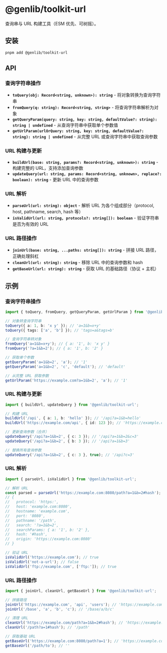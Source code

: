 # @genlib/toolkit-url

查询串与 URL 构建工具（ESM 优先、可树摇）。

## 安装
```bash
pnpm add @genlib/toolkit-url
```

## API

### 查询字符串操作

- **`toQuery(obj: Record<string, unknown>): string`** - 将对象转换为查询字符串
- **`fromQuery(q: string): Record<string, string>`** - 将查询字符串解析为对象
- **`getQueryParam(query: string, key: string, defaultValue?: string): string | undefined`** - 从查询字符串中获取单个参数值
- **`getUrlParam(urlOrQuery: string, key: string, defaultValue?: string): string | undefined`** - 从完整 URL 或查询字符串中获取查询参数

### URL 构建与更新

- **`buildUrl(base: string, params?: Record<string, unknown>): string`** - 构建完整的 URL，支持添加查询参数
- **`updateQuery(url: string, params: Record<string, unknown>, replace?: boolean): string`** - 更新 URL 中的查询参数

### URL 解析

- **`parseUrl(url: string): object`** - 解析 URL 为各个组成部分（protocol, host, pathname, search, hash 等）
- **`isValidUrl(url: string, protocols?: string[]): boolean`** - 验证字符串是否为有效的 URL

### URL 路径操作

- **`joinUrl(base: string, ...paths: string[]): string`** - 拼接 URL 路径，正确处理斜杠
- **`cleanUrl(url: string): string`** - 移除 URL 中的查询参数和 hash
- **`getBaseUrl(url: string): string`** - 获取 URL 的基础路径（协议 + 主机）

## 示例

### 查询字符串操作

```ts
import { toQuery, fromQuery, getQueryParam, getUrlParam } from '@genlib/toolkit-url';

// 对象转查询字符串
toQuery({ a: 1, b: 'x y' }); // 'a=1&b=x+y'
toQuery({ tags: ['a', 'b'] }); // 'tags=a&tags=b'

// 查询字符串转对象
fromQuery('a=1&b=x+y'); // { a: '1', b: 'x y' }
fromQuery('?a=1&b=2'); // { a: '1', b: '2' }

// 获取单个参数
getQueryParam('a=1&b=2', 'a'); // '1'
getQueryParam('a=1&b=2', 'c', 'default'); // 'default'

// 从完整 URL 获取参数
getUrlParam('https://example.com?a=1&b=2', 'a'); // '1'
```

### URL 构建与更新

```ts
import { buildUrl, updateQuery } from '@genlib/toolkit-url';

// 构建 URL
buildUrl('/api', { a: 1, b: 'hello' }); // '/api?a=1&b=hello'
buildUrl('https://example.com/api', { id: 123 }); // 'https://example.com/api?id=123'

// 更新查询参数（合并）
updateQuery('/api?a=1&b=2', { c: 3 }); // '/api?a=1&b=2&c=3'
updateQuery('/api?a=1&b=2', { b: 3 }); // '/api?a=1&b=3'

// 替换所有查询参数
updateQuery('/api?a=1&b=2', { c: 3 }, true); // '/api?c=3'
```

### URL 解析

```ts
import { parseUrl, isValidUrl } from '@genlib/toolkit-url';

// 解析 URL
const parsed = parseUrl('https://example.com:8080/path?a=1&b=2#hash');
// {
//   protocol: 'https:',
//   host: 'example.com:8080',
//   hostname: 'example.com',
//   port: '8080',
//   pathname: '/path',
//   search: '?a=1&b=2',
//   searchParams: { a: '1', b: '2' },
//   hash: '#hash',
//   origin: 'https://example.com:8080'
// }

// 验证 URL
isValidUrl('https://example.com'); // true
isValidUrl('not-a-url'); // false
isValidUrl('ftp://example.com', ['ftp:']); // true
```

### URL 路径操作

```ts
import { joinUrl, cleanUrl, getBaseUrl } from '@genlib/toolkit-url';

// 拼接路径
joinUrl('https://example.com', 'api', 'users'); // 'https://example.com/api/users'
joinUrl('/base', 'a', 'b', 'c'); // '/base/a/b/c'

// 清理 URL
cleanUrl('https://example.com/path?a=1&b=2#hash'); // 'https://example.com/path'
cleanUrl('/path?a=1#hash'); // '/path'

// 获取基础 URL
getBaseUrl('https://example.com:8080/path?a=1'); // 'https://example.com:8080'
getBaseUrl('/path/to'); // ''
```
